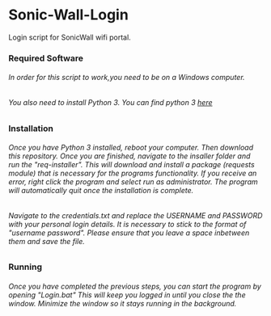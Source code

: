 # Sonic-Wall-Login
Login script for SonicWall wifi portal.

### Required Software

###### In order for this script to work,you need to be on a Windows computer. 
###### You also need to install Python 3. You can find python 3 [here](https://www.python.org/ftp/python/3.8.5/python-3.8.5.exe)

### Installation

###### Once you have Python 3 installed, reboot your computer. Then download this repository. Once you are finished, navigate to the insaller folder and run the "req-installer". This will download and install a package (requests module) that is necessary for the programs functionality. If you receive an error, right click the program and select run as administrator. The program will automatically quit once the installation is complete.

###### Navigate to the credentials.txt and replace the  USERNAME and PASSWORD with your personal login details. It is necessary to stick to the format of "username password". Please ensure that you leave a space inbetween them and save the file. 

### Running

###### Once you have completed the previous steps, you can start the program by opening "Login.bat" This will keep you logged in until you close the the window. Minimize the window so it stays running in the background. 
